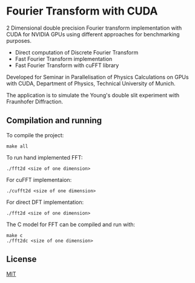 # Fourier Transform with CUDA

2 Dimensional double precision Fourier transform implementation with CUDA for NVIDIA GPUs using different approaches for benchmarking purposes.

  - Direct computation of Discrete Fourier Transform
  - Fast Fourier Transform implementation
  - Fast Fourier Transform with cuFFT library

Developed for Seminar in Parallelisation of Physics Calculations on GPUs with CUDA, Department of Physics, Technical University of Munich.

The application is to simulate the Young's double slit experiment with Fraunhofer Diffraction.

## Compilation and running

To compile the project:
```
make all
```

To run hand implemented FFT:
```
./fft2d <size of one dimension>
```

For cuFFT implementaion:
```
./cufft2d <size of one dimension>
```

For direct DFT implementation:
```
./fft2d <size of one dimension>
```

The C model for FFT can be compiled and run with:
```
make c
./fft2dc <size of one dimension>

```
## License
[MIT](https://choosealicense.com/licenses/mit/)
